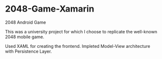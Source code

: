 # 2048-Game-Xamarin

2048 Android Game

This was a university project for which I choose to replicate the well-known 2048 mobile game.

Used XAML for creating the frontend. Impleted Model-View architecture with Persistence Layer.
